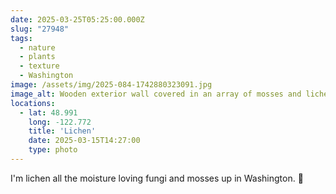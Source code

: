 ```yaml
---
date: 2025-03-25T05:25:00.000Z
slug: "27948"
tags:
  - nature
  - plants
  - texture
  - Washington
image: /assets/img/2025-084-1742880323091.jpg
image_alt: Wooden exterior wall covered in an array of mosses and lichen.
locations:
  - lat: 48.991
    long: -122.772
    title: 'Lichen'
    date: 2025-03-15T14:27:00
    type: photo
---
```


I'm lichen all the moisture loving fungi and mosses up in Washington. 💚

